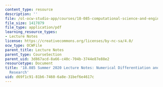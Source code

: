 ```yaml
---
content_type: resource
description: ''
file: /ol-ocw-studio-app/courses/18-085-computational-science-and-engineering-i-summer-2020/d69f1c9181b674606a8e31bef6e4617c_MIT18_085Summer20_lec_MF.pdf
file_size: 1417879
file_type: application/pdf
learning_resource_types:
- Lecture Notes
license: https://creativecommons.org/licenses/by-nc-sa/4.0/
ocw_type: OCWFile
parent_title: Lecture Notes
parent_type: CourseSection
parent_uid: 3d867acd-8a66-c40c-704b-3744e87e88e2
resourcetype: Document
title: '18.085 Summer 2020 Lecture Notes: Numerical Differentiation and Thunderstorm
  Research'
uid: d69f1c91-81b6-7460-6a8e-31bef6e4617c
---
```

